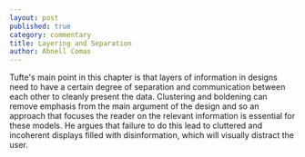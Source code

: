 ```yaml
---
layout: post
published: true
category: commentary
title: Layering and Separation
author: Abnell Comas
---
```

Tufte's main point in this chapter is that layers of information in designs need to have a certain degree of separation and communication between each other to cleanly present the data. Clustering and boldening can remove emphasis from the main argument of the design and so an approach that focuses the reader on the relevant information is essential for these models. He argues that failure to do this lead to cluttered and incoherent displays filled with disinformation, which will visually distract the user.
